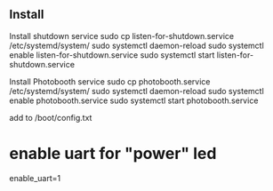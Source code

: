 ## Install

Install shutdown service
 sudo cp listen-for-shutdown.service /etc/systemd/system/
 sudo systemctl daemon-reload
 sudo systemctl enable listen-for-shutdown.service
 sudo systemctl start listen-for-shutdown.service

Install Photobooth service
 sudo cp photobooth.service /etc/systemd/system/
 sudo systemctl daemon-reload
 sudo systemctl enable photobooth.service
 sudo systemctl start photobooth.service

 add to /boot/config.txt
  # enable uart for "power" led
  enable_uart=1
